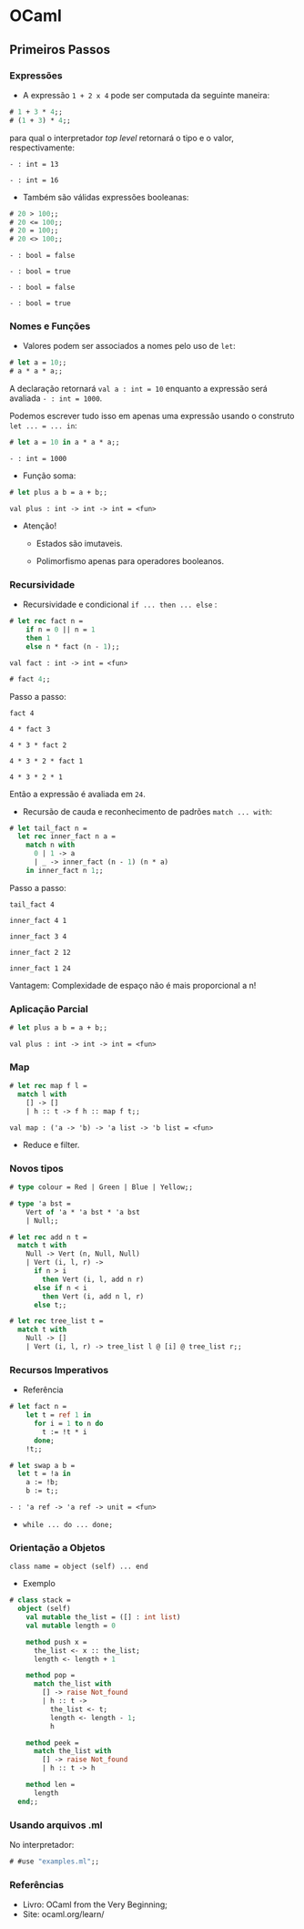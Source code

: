 # OCaml

## Primeiros Passos
### Expressões
- A expressão `1 + 2 x 4` pode ser computada da seguinte maneira:
```ocaml
# 1 + 3 * 4;;
# (1 + 3) * 4;;
```
para qual o interpretador *top level* retornará o tipo e o valor, respectivamente:

`- : int = 13`

`- : int = 16`

- Também são válidas expressões booleanas:
```ocaml
# 20 > 100;;
# 20 <= 100;;
# 20 = 100;;
# 20 <> 100;;
```
`- : bool = false`

`- : bool = true`

`- : bool = false`

`- : bool = true`

### Nomes e Funções
- Valores podem ser associados a nomes pelo uso de `let`:
```ocaml
# let a = 10;;
# a * a * a;;
```
A declaração retornará `val a : int = 10` enquanto a expressão
será avaliada `- : int = 1000`.

Podemos escrever tudo isso em apenas uma expressão usando o construto ```let ... = ... in```:
```ocaml
# let a = 10 in a * a * a;;
```
`- : int = 1000`

- Função soma:
```ocaml
# let plus a b = a + b;;
```
`val plus : int -> int -> int = <fun>`

- Atenção!

    - Estados são imutaveis.

    - Polimorfismo apenas para operadores booleanos.

### Recursividade
- Recursividade e condicional `if ... then ... else` :
```ocaml
# let rec fact n =
    if n = 0 || n = 1
    then 1
    else n * fact (n - 1);;
```
`val fact : int -> int = <fun>`

```ocaml
# fact 4;;
```
Passo a passo:

`fact 4`

`4 * fact 3`

`4 * 3 * fact 2`

`4 * 3 * 2 * fact 1`

`4 * 3 * 2 * 1`

Então a expressão é avaliada em `24`.

- Recursão de cauda e reconhecimento de padrões `match ... with`:
```ocaml
# let tail_fact n =
  let rec inner_fact n a =
    match n with
      0 | 1 -> a
      | _ -> inner_fact (n - 1) (n * a)
    in inner_fact n 1;;
```
Passo a passo:

`tail_fact 4`

`inner_fact 4 1`

`inner_fact 3 4`

`inner_fact 2 12`

`inner_fact 1 24`

Vantagem: Complexidade de espaço não é mais proporcional a n!

### Aplicação Parcial
```ocaml
# let plus a b = a + b;;
```
`val plus : int -> int -> int = <fun>`

### Map
```ocaml
# let rec map f l =
  match l with
    [] -> []
    | h :: t -> f h :: map f t;;
```
`val map : ('a -> 'b) -> 'a list -> 'b list = <fun>`

- Reduce e filter.

### Novos tipos
```ocaml
# type colour = Red | Green | Blue | Yellow;;
```

```ocaml
# type 'a bst =
    Vert of 'a * 'a bst * 'a bst
    | Null;;
```

```ocaml
# let rec add n t =
  match t with
    Null -> Vert (n, Null, Null)
    | Vert (i, l, r) ->
      if n > i
        then Vert (i, l, add n r)
      else if n < i
        then Vert (i, add n l, r)
      else t;;       
```

```ocaml
# let rec tree_list t =
  match t with
    Null -> []
    | Vert (i, l, r) -> tree_list l @ [i] @ tree_list r;;   
```

### Recursos Imperativos
- Referência
```ocaml
# let fact n =
    let t = ref 1 in
      for i = 1 to n do
        t := !t * i
      done;
    !t;;
```

```ocaml
# let swap a b =
  let t = !a in
    a := !b;
    b := t;;
```
`- : 'a ref -> 'a ref -> unit = <fun>`

- `while ... do ... done;` 

### Orientação a Objetos
`class name = object (self) ... end`

- Exemplo
```ocaml
# class stack =
  object (self)
    val mutable the_list = ([] : int list)
    val mutable length = 0

    method push x =
      the_list <- x :: the_list;
      length <- length + 1

    method pop =
      match the_list with
        [] -> raise Not_found
        | h :: t ->
          the_list <- t;
          length <- length - 1;
          h

    method peek =
      match the_list with
        [] -> raise Not_found
        | h :: t -> h

    method len =
      length
  end;;
```

### Usando arquivos .ml
No interpretador:

```ocaml
# #use "examples.ml";;
```

### Referências
- Livro: OCaml from the Very Beginning;
- Site: ocaml.org/learn/
